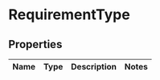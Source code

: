 

# RequirementType


## Properties

| Name | Type | Description | Notes |
|------------ | ------------- | ------------- | -------------|



